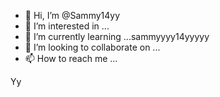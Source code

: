 - 👋 Hi, I’m @Sammy14yy
- 👀 I’m interested in ...
- 🌱 I’m currently learning ...sammyyyy14yyyyy
- 💞️ I’m looking to collaborate on ...
- 📫 How to reach me ...

<!---
Sammy14yy/Sammy14yy is a ✨ special ✨ repository because its `README.md` (this file) appears on your GitHub profile.
You can click the Preview link to take a look at your changes.
--->
Yy
